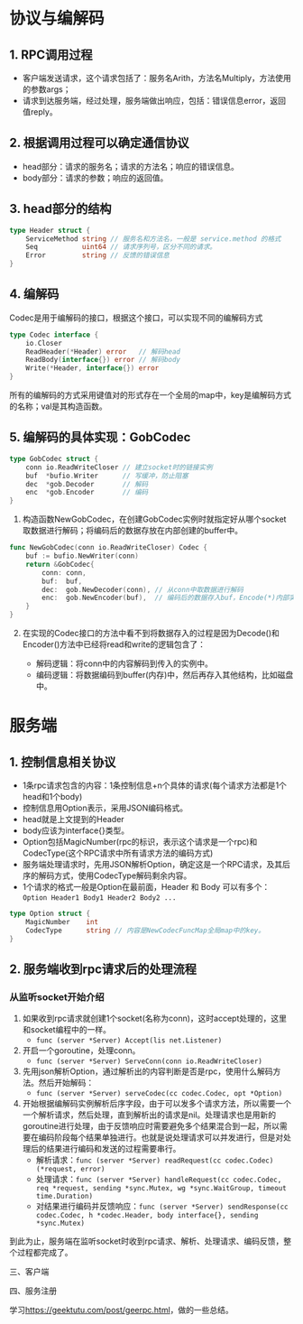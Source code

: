 # 协议与编解码

## 1. RPC调用过程

* 客户端发送请求，这个请求包括了：服务名Arith，方法名Multiply，方法使用的参数args；
* 请求到达服务端，经过处理，服务端做出响应，包括：错误信息error，返回值reply。

## 2. 根据调用过程可以确定通信协议

* head部分：请求的服务名；请求的方法名；响应的错误信息。
* body部分：请求的参数；响应的返回值。

## 3. head部分的结构

```go
type Header struct {
	ServiceMethod string // 服务名和方法名，一般是 service.method 的格式
	Seq           uint64 // 请求序列号，区分不同的请求。
	Error         string // 反馈的错误信息
}
```

## 4. 编解码

Codec是用于编解码的接口，根据这个接口，可以实现不同的编解码方式
```go
type Codec interface {
	io.Closer
	ReadHeader(*Header) error   // 解码head
	ReadBody(interface{}) error // 解码body
	Write(*Header, interface{}) error
}
```

所有的编解码的方式采用键值对的形式存在一个全局的map中，key是编解码方式的名称；val是其构造函数。

## 5. 编解码的具体实现：GobCodec

```go
type GobCodec struct {
	conn io.ReadWriteCloser // 建立socket时的链接实例
	buf  *bufio.Writer      // 写缓冲，防止阻塞
	dec  *gob.Decoder       // 解码
	enc  *gob.Encoder       // 编码
}
```

1. 构造函数NewGobCodec，在创建GobCodec实例时就指定好从哪个socket取数据进行解码；将编码后的数据存放在内部创建的buffer中。

```go
func NewGobCodec(conn io.ReadWriteCloser) Codec {
	buf := bufio.NewWriter(conn)
	return &GobCodec{
		conn: conn,
		buf:  buf,
		dec:  gob.NewDecoder(conn), // 从conn中取数据进行解码
		enc:  gob.NewEncoder(buf),  // 编码后的数据存入buf，Encode(*)内部实现了存逻辑
	}
}
```

2. 在实现的Codec接口的方法中看不到将数据存入的过程是因为Decode()和Encoder()方法中已经将read和write的逻辑包含了：

   * 解码逻辑：将conn中的内容解码到传入的实例中。
   * 编码逻辑：将数据编码到buffer(内存)中，然后再存入其他结构，比如磁盘中。

# 服务端

## 1. 控制信息相关协议

* 1条rpc请求包含的内容：1条控制信息+n个具体的请求(每个请求方法都是1个head和1个body)
* 控制信息用Option表示，采用JSON编码格式。
* head就是上文提到的Header
* body应该为interface{}类型。
* Option包括MagicNumber(rpc的标识，表示这个请求是一个rpc)和CodecType(这个RPC请求中所有请求方法的编码方式)
* 服务端处理请求时，先用JSON解析Option，确定这是一个RPC请求，及其后序的解码方式，使用CodecType解码剩余内容。
* 1个请求的格式一般是Option在最前面，Header 和 Body 可以有多个：`Option Header1 Body1 Header2 Body2 ...`

```go
type Option struct {
	MagicNumber    int
	CodecType      string // 内容是NewCodecFuncMap全局map中的key。
}
```

## 2. 服务端收到rpc请求后的处理流程

### 从监听socket开始介绍

1. 如果收到rpc请求就创建1个socket(名称为conn)，这时accept处理的，这里和socket编程中的一样。
   * `func (server *Server) Accept(lis net.Listener)`
2. 开启一个goroutine，处理conn。
   * `func (server *Server) ServeConn(conn io.ReadWriteCloser)`
3. 先用json解析Option，通过解析出的内容判断是否是rpc，使用什么解码方法。然后开始解码：
   * `func (server *Server) serveCodec(cc codec.Codec, opt *Option)`
4. 开始根据编解码实例解析后序字段，由于可以发多个请求方法，所以需要一个一个解析请求，然后处理，直到解析出的请求是nil。处理请求也是用新的goroutine进行处理，由于反馈响应时需要避免多个结果混合到一起，所以需要在编码阶段每个结果单独进行。也就是说处理请求可以并发进行，但是对处理后的结果进行编码和发送的过程需要串行。
   * 解析请求：`func (server *Server) readRequest(cc codec.Codec) (*request, error)`
   * 处理请求：`func (server *Server) handleRequest(cc codec.Codec, req *request, sending *sync.Mutex, wg *sync.WaitGroup, timeout time.Duration)`
   * 对结果进行编码并反馈响应：`func (server *Server) sendResponse(cc codec.Codec, h *codec.Header, body interface{}, sending *sync.Mutex)`

到此为止，服务端在监听socket时收到rpc请求、解析、处理请求、编码反馈，整个过程都完成了。

三、客户端

四、服务注册

学习<https://geektutu.com/post/geerpc.html>，做的一些总结。
